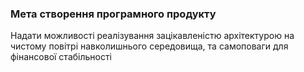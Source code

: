 ### Мета створення програмного продукту
Надати можливості реалізування зацікавленістю архітектурою на чистому повітрі навколишнього середовища, та самоповаги для фінансової стабільності
